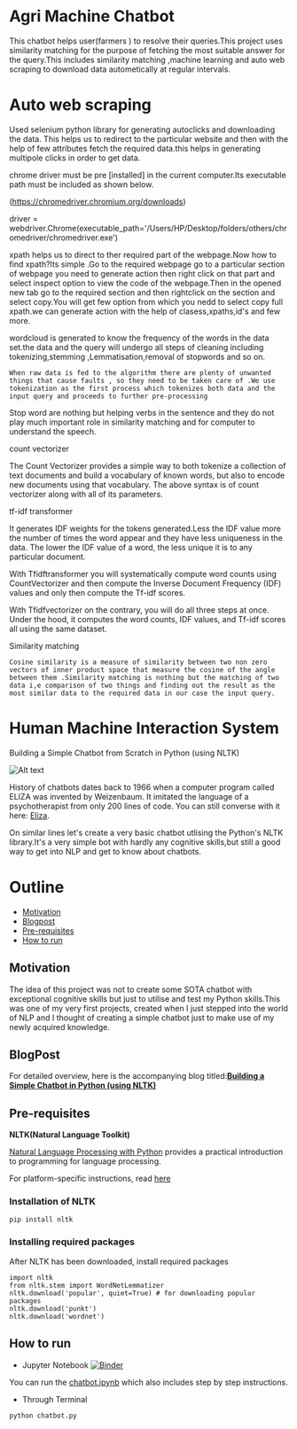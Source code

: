 
# Agri Machine Chatbot

This chatbot helps user(farmers ) to resolve their queries.This project uses similarity matching for the purpose of fetching the most suitable answer for the query.This includes similarity matching ,machine learning  and auto web scraping to download data autometically at regular intervals.

# Auto web scraping

Used selenium python library for generating autoclicks and downloading the data. This helps us to redirect to the particular website and then with the help of few attributes fetch the required data.this helps in generating multipole clicks in order to get data.


chrome driver must be pre [installed] in the current  computer.Its executable path must be included as shown below.

(https://chromedriver.chromium.org/downloads)

driver = webdriver.Chrome(executable_path='/Users/HP/Desktop/folders/others/chromedriver/chromedriver.exe')

xpath helps us to direct to ther required part of the webpage.Now how to find xpath?Its simple .Go to the required webpage go to a particular section of webpage you need to generate action then right click on that part and select inspect option to view the code of the webpage.Then in the opened new tab go to the required section and then rightclick on the section and select copy.You will get few option from which you nedd to select copy full xpath.we can generate action with the help of clasess,xpaths,id's and few more.

wordcloud is generated to know the  frequency of the words in the data set.the data and the query will undergo all steps of cleaning including tokenizing,stemming ,Lemmatisation,removal of stopwords and so on.

    When raw data is fed to the algorithm there are plenty of unwanted things that cause faults , so they need to be taken care of .We use tokenization as the first process which tokenizes both data and the input query and proceeds to further pre-processing

Stop word are nothing but  helping verbs in the sentence and they do not play much important role in similarity matching and for computer to understand the speech.


count vectorizer

The Count Vectorizer provides a simple way to both tokenize a collection of text documents and build a vocabulary of known words, but also to encode new documents using that vocabulary. The above syntax is of count vectorizer along with all of its parameters.


tf-idf transformer

It generates IDF weights for the tokens generated.Less the IDF value more the number of times the word appear and they have less uniqueness in the data. The lower the IDF value of a word, the less unique it is to any particular document.

With Tfidftransformer you will systematically compute word counts using CountVectorizer and then compute the Inverse Document Frequency (IDF) values and only then compute the Tf-idf scores.

With Tfidfvectorizer on the contrary, you will do all three steps at once. Under the hood, it computes the word counts, IDF values, and Tf-idf scores all using the same dataset.


Similarity matching


    Cosine similarity is a measure of similarity between two non zero vectors of inner product space that measure the cosine of the angle between them .Similarity matching is nothing but the matching of two data i,e comparison of two things and finding out the result as the most similar data to the required data in our case the input query.



# Human Machine Interaction System

Building a Simple Chatbot from Scratch in Python (using NLTK)

![Alt text](https://cdn-images-1.medium.com/max/800/1*pPcVfZ7i-gLMabUol3zezA.gif)

History of chatbots dates back to 1966 when a computer program called ELIZA was invented by Weizenbaum. It imitated the language of a psychotherapist from only 200 lines of code. You can still converse with it here: [Eliza](http://psych.fullerton.edu/mbirnbaum/psych101/Eliza.htm?utm_source=ubisend.com&utm_medium=blog-link&utm_campaign=ubisend). 

On similar lines let's create a very basic chatbot utlising the Python's NLTK library.It's a very simple bot with hardly any cognitive skills,but still a good way to get into NLP and get to know about chatbots.


# Outline
* [Motivation](#motivation)
* [Blogpost](#blogpost)
* [Pre-requisites](#pre-requisites)
* [How to run](#how-to-run)


## Motivation
The idea of this project was not to create some SOTA chatbot with exceptional cognitive skills but just to utilise and test my Python skills.This was one of my very first projects, created  when I just stepped into the world of NLP and I thought of creating a simple chatbot just to make use of my newly acquired knowledge.

## BlogPost
For detailed overview, here is the accompanying blog titled:**[Building a Simple Chatbot in Python (using NLTK)](https://medium.com/analytics-vidhya/building-a-simple-chatbot-in-python-using-nltk-7c8c8215ac6e)**


## Pre-requisites
**NLTK(Natural Language Toolkit)**

[Natural Language Processing with Python](http://www.nltk.org/book/) provides a practical introduction to programming for language processing.

For platform-specific instructions, read [here](https://www.nltk.org/install.html)

### Installation of NLTK
```
pip install nltk
```
### Installing required packages
After NLTK has been downloaded, install required packages
```
import nltk
from nltk.stem import WordNetLemmatizer
nltk.download('popular', quiet=True) # for downloading popular packages
nltk.download('punkt') 
nltk.download('wordnet') 
```

## How to run
* Jupyter Notebook [![Binder](https://mybinder.org/badge_logo.svg)](https://mybinder.org/v2/gh/parulnith/Building-a-Simple-Chatbot-in-Python-using-NLTK/master)

You can run the [chatbot.ipynb](https://github.com/parulnith/Building-a-Simple-Chatbot-in-Python-using-NLTK/blob/master/Chatbot.ipynb) which also includes step by step instructions.
* Through Terminal
```
python chatbot.py
```
